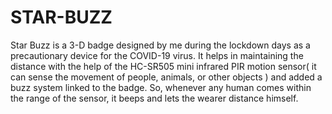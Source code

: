 # STAR-BUZZ
Star Buzz is a 3-D badge designed by me during the lockdown days as a precautionary device for the COVID-19 virus. It helps in maintaining the distance with the help of the HC-SR505 mini infrared PIR motion sensor( it can sense the movement of people, animals, or other objects ) and added a buzz system linked to the badge. So, whenever any human comes within the range of the sensor, it beeps and lets the wearer distance himself.
